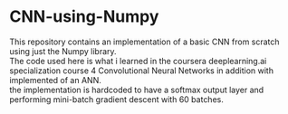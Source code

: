 # CNN-using-Numpy
This repository contains an implementation of a basic CNN from scratch using just the Numpy library.<br>
The code used here is what i learned in the coursera deeplearning.ai specialization course 4 Convolutional Neural Networks in addition with implemented of an ANN.<br>
the implementation is hardcoded to have a softmax output layer and performing mini-batch gradient descent with 60 batches. 
